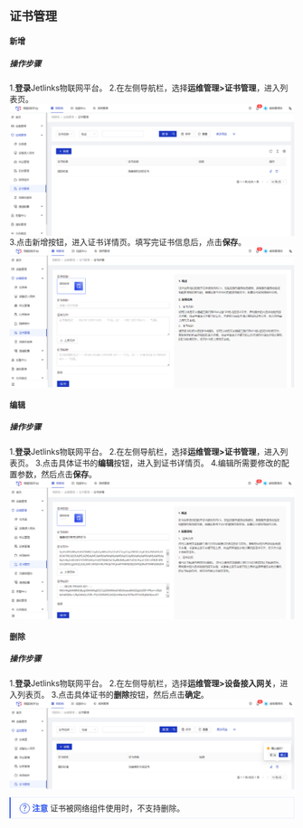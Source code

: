 <style>
  .primary-color {
    color: #2F54EB;
  }

  .primary-color-2 {
    color: rgba(255, 88, 0, 1);
  }

  .text-color {
    color: rgba(0, 0, 0, 0.85);
  }

  .font-size-12 {
    font-size: 12px
  }

  .font-size-14 {
    font-size: 14px
  }

  .font-size-16 {
    font-size: 16px
  }

  .font-size-18 {
    font-size: 18px
  }

  .font-weight {
    font-weight: bold;
  }

  .padding-28 {
    padding: 28px;
  }

  .flex {
    display: flex;
  }

  .padding-left-28 {
    padding-left: 28px;
  }

  .explanation {
    padding: 8px 16px;
    border: 1px solid rgba(231, 237, 253, 1);
    border-left: 2px solid #2F54EB;
  }

  .explanation-icon::after {
    width: 16px;
    height: 16px;
    border-radius: 50%;
    border: 1px solid #2F54EB;
    font-size: 14px;
    content: '?';
    display: inline-block;
    text-align: center;
    line-height: 16px;
  }

  .collapse {
    border: 1px solid #F0F0F0;
    margin: 16px 0;
  }

  .collapse-title {
    background: #FAFAFA;
    padding: 9px 18px;
  }

  .collapse-body {
    padding: 16px;
  }

  .no-margin {
    margin: 0;
  }

  .table {
    width: 100%;
  }

  .table td {
    border-color: #F0F0F0;
    word-break: break-all;
  }

  .table tbody tr:nth-child(even) {
    background-color: #F6F8FA;
  }

  ul li::marker {
    color: #2F54EB;
  }

  .divider {
    box-sizing: border-box;
    margin: 0;
    padding: 0;
    color: #000000d9;
    font-size: 14px;
    font-variant: tabular-nums;
    line-height: 1.5715;
    list-style: none;
    font-feature-settings: "tnum";
    border-top: 1px solid rgba(0,0,0,.06);
    margin: 16px 0;
  }

  img {
    vertical-align: text-bottom;
  }
</style>

<div class='text-color font-size-14'>

## 证书管理

#### 新增
##### 操作步骤
1.**登录**Jetlinks物联网平台。
2.在左侧导航栏，选择**运维管理>证书管理**，进入列表页。
![](./img/74.png)
3.点击新增按钮，进入证书详情页。填写完证书信息后，点击**保存**。
![](./img/75.png)


#### 编辑
##### 操作步骤
1.**登录**Jetlinks物联网平台。
2.在左侧导航栏，选择**运维管理>证书管理**，进入列表页。
3.点击具体证书的**编辑**按钮，进入到证书详情页。
4.编辑所需要修改的配置参数，然后点击**保存**。
![](./img/76.png)


#### 删除
##### 操作步骤
1.**登录**Jetlinks物联网平台。
2.在左侧导航栏，选择**运维管理>设备接入网关**，进入列表页。
3.点击具体证书的**删除**按钮，然后点击**确定**。
![](./img/77.png)
<div class='explanation'>
  <span class='explanation-icon primary-color ring-border'></span>
  <span class='primary-color font-weight'>注意</span>
  证书被网络组件使用时，不支持删除。
</div>









